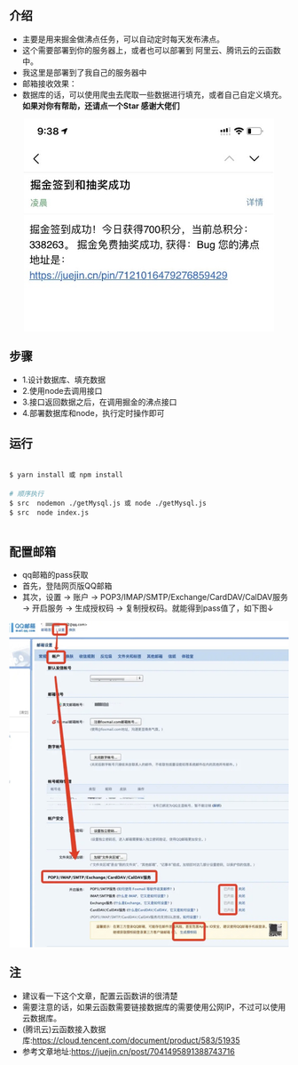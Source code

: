 

## 介绍
- 主要是用来掘金做沸点任务，可以自动定时每天发布沸点。
- 这个需要部署到你的服务器上，或者也可以部署到 阿里云、腾讯云的云函数中。
- 我这里是部署到了我自己的服务器中
- 邮箱接收效果：
- 数据库的话，可以使用爬虫去爬取一些数据进行填充，或者自己自定义填充。
<b> 如果对你有帮助，还请点一个Star 感谢大佬们 </b>
<img src="./static/qq.jpg" alt style="display: block; margin: 0 auto; max-width: 100%;">

## 步骤
- 1.设计数据库、填充数据
- 2.使用node去调用接口
- 3.接口返回数据之后，在调用掘金的沸点接口
- 4.部署数据库和node，执行定时操作即可

## 运行
```bash

$ yarn install 或 npm install

# 顺序执行
$ src  nodemon ./getMysql.js 或 node ./getMysql.js
$ src  node index.js    
 
```

## 配置邮箱
- qq邮箱的pass获取
- 首先，登陆网页版QQ邮箱
- 其次，设置 -> 账户 -> POP3/IMAP/SMTP/Exchange/CardDAV/CalDAV服务 -> 开启服务 -> 生成授权码 -> 复制授权码。就能得到pass值了，如下图↓
<img src="./static/mailbox.jpg" alt style="display: block; margin: 0 auto; max-width: 100%;">


## 注
- 建议看一下这个文章，配置云函数讲的很清楚
- 需要注意的话，如果云函数需要链接数据库的需要使用公网IP，不过可以使用云数据库。
- (腾讯云)云函数接入数据库:https://cloud.tencent.com/document/product/583/51935
- 参考文章地址:https://juejin.cn/post/7041495891388743716   
